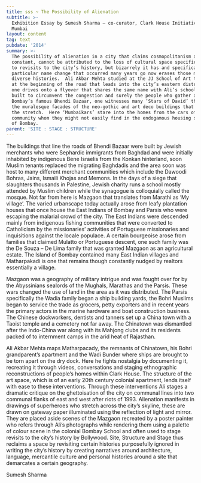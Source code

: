 ```yaml
---
title: sss ~ The Possibility of Alienation
subtitle: >-
  Exhibition Essay by Sumesh Sharma – co-curator, Clark House Initiative,
  Mumbai  
layout: content
tag: text
pubdate: '2014'
summary: >-
  The possibility of alienation in a city that claims cosmopolitanism as a
  constant, cannot be attributed to the loss of cultural space specifically due
  to revisits to the city’s history, but bizarrely it has and specifically in
  particular name change that occurred many years go now erases those many
  diverse histories.  Ali Akbar Mehta studied at the JJ School of Art that stood
  at the beginning of the road that leads into the city’s eastern districts.  As
  one drives onto a flyover that shares the same name with Ali’s school and was
  built to circumvent the congestion and surely the people who gather at
  Bombay’s famous Bhendi Bazaar, one witnesses many ‘Stars of David’ that adorn
  the muralesque facades of the neo-gothic and art deco buildings that exist on
  the stretch.  Here ‘Mumbaikars’ stare into the homes from the cars of a
  community whom they might not easily find in the endogamous housing societies
  of Bombay.
parent: 'SITE : STAGE : STRUCTURE'
---
```



The buildings that line the roads of Bhendi Bazaar were built by Jewish merchants who were Sephardic immigrants from Baghdad and were initially inhabited by indigenous Bene Israelis from the Konkan hinterland, soon Muslim tenants replaced the migrating Baghdadis and the area soon was host to many different merchant communities which include the Dawoodi Bohras, Jains, Ismaili Khojas and Memons.  In the days of a siege that slaughters thousands in Palestine, Jewish charity runs a school mostly attended by Muslim children while the synagogue is colloquially called the mosque.  Not far from here is Mazgaon that translates from Marathi as ‘My village’. The varied urbanscape today actually arose from leafy plantation houses that once house the East Indians of Bombay and Parsis who were escaping the malarial crowd of the city.  The East Indians were descended mainly from indigenous fishing communities that were converted to Catholicism by the missionaries’ activities of Portuguese missionaries and inquisitions against the locale populace.   A certain bourgeoise arose from families that claimed Mulatto or Portuguese descent, one such family was the De Souza – De Lima family that was granted Mazgaon as an agricultural estate.  The Island of Bombay contained many East Indian villages and Matharpakadi is one that remains though constantly nudged by realtors essentially a village.

Mazgaon was a geography of military intrigue and was fought over for by the Abyssinians sealords of the Mughals, Marathas and the Parsis.  These wars changed the use of land in the area as it was distributed.  The Parsis specifically the Wadia family began a ship building yards, the Bohri Muslims began to service the trade as grocers, petty exporters and in recent years the primary actors in the marine hardware and boat construction business.  The Chinese dockworkers, dentists and tanners set up a China town with a Taoist temple and a cemetery not far away.  The Chinatown was dismantled after the Indo-China war along with its Mahjong clubs and its residents packed of to internment camps in the arid heat of Rajasthan.

Ali Akbar Mehta maps Matharpacady, the remnants of Chinatown, his Bohri grandparent’s apartment and the Wadi Bunder where ships are brought to be torn apart on the dry dock. Here he fights nostalgia by documenting it, recreating it through videos, conversations and staging ethnographic reconstructions of people’s homes within Clark House.  The structure of the art space, which is of an early 20th century colonial apartment, lends itself with ease to these interventions.  Through these interventions Ali stages a dramatic critique on the ghettoisation of the city on communal lines into two communal flanks of east and west after riots of 1993.  Alienation manifests in drawings of superheroes who stretch across the city’s skyline, these are drawn on gateway paper illuminated using the reflection of light and mirror. They are placed aside scenes of the Mazgaon recreated by a poster painter who refers through Ali’s photographs while rendering them using a palette of colour scene in the colonial Bombay School and often used to stage revisits to the city’s history by Bollywood.  Site, Structure and Stage thus reclaims a space by revisiting certain histories purposefully ignored in writing the city’s history by creating narratives around architecture, language, mercantile culture and personal histories around a site that demarcates a certain geography.

Sumesh Sharma
